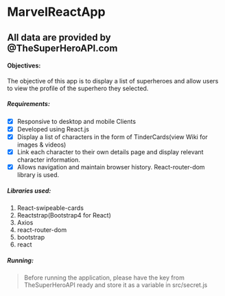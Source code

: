 # MarvelReactApp

## All data are provided by @TheSuperHeroAPI.com

#### Objectives:

The objective of this app is to display a list of superheroes and allow users to view the profile of the superhero they selected.

##### Requirements:

- [x] Responsive to desktop and mobile Clients
- [x] Developed using React.js
- [x] Display a list of characters in the form of TinderCards(view Wiki for images & videos)
- [x] Link each character to their own details page and display relevant character information.
- [x] Allows navigation and maintain browser history. React-router-dom library is used.

##### Libraries used:

1. React-swipeable-cards
2. Reactstrap(Bootstrap4 for React)
3. Axios
4. react-router-dom
5. bootstrap
6. react

##### Running:

> Before running the application, please have the key from TheSuperHeroAPI ready and store it as a variable in src/secret.js
